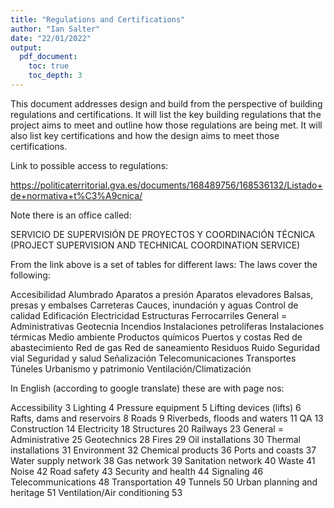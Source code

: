 ```yaml
---
title: "Regulations and Certifications"
author: "Ian Salter"
date: "22/01/2022"
output:
  pdf_document:
    toc: true
    toc_depth: 3
---
```


This document addresses design and build from the perspective of building
regulations and certifications. It will list the key building regulations
that the project aims to meet and outline how those regulations are being met.
It will also list key certifications and how the design aims to meet those
certifications.


Link to possible access to regulations:

https://politicaterritorial.gva.es/documents/168489756/168536132/Listado+de+normativa+t%C3%A9cnica/

Note there is an office called:

SERVICIO DE SUPERVISIÓN DE PROYECTOS Y COORDINACIÓN TÉCNICA (PROJECT SUPERVISION AND TECHNICAL COORDINATION SERVICE)

From the link above is a set of tables for different laws: The laws cover the following:

Accesibilidad
Alumbrado
Aparatos a presión
Aparatos elevadores 
Balsas, presas y embalses 
Carreteras 
Cauces, inundación y aguas 
Control de calidad 
Edificación 
Electricidad 
Estructuras 
Ferrocarriles 
General = Administrativas
Geotecnia
Incendios
Instalaciones petrolíferas 
Instalaciones térmicas 
Medio ambiente 
Productos químicos 
Puertos y costas 
Red de abastecimiento 
Red de gas 
Red de saneamiento
Residuos
Ruido
Seguridad vial
Seguridad y salud
Señalización
Telecomunicaciones
Transportes
Túneles
Urbanismo y patrimonio
Ventilación/Climatización

In English (according to google translate) these are with page nos:

Accessibility 3
Lighting 4
Pressure equipment 5
Lifting devices (lifts) 6
Rafts, dams and reservoirs 8
Roads 9
Riverbeds, floods and waters 11
QA 13
Construction 14
Electricity 18
Structures 20
Railways 23
General = Administrative 25
Geotechnics 28
Fires 29
Oil installations 30
Thermal installations 31
Environment 32
Chemical products 36
Ports and coasts 37
Water supply network 38
Gas network 39
Sanitation network 40
Waste 41
Noise 42
Road safety 43
Security and health 44
Signaling 46
Telecommunications 48
Transportation 49
Tunnels 50
Urban planning and heritage 51
Ventilation/Air conditioning 53

